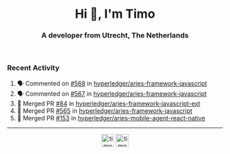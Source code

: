 <h1 align="center">Hi 👋, I'm Timo</h1>
<h3 align="center">A developer from Utrecht, The Netherlands</h3>
<br/>
<!-- https://github.com/rahuldkjain/github-profile-readme-generator --!>

<!--  <p align="left"><img src="https://github-readme-stats.vercel.app/api?username=timoglastra&show_icons=true&count_private=true&" alt="timoglastra" /></p> --!>

<!--
Github language stats
<p align="left"><img src="https://github-readme-stats.vercel.app/api/top-langs/?username=timoglastra&layout=compact" alt="timoglastra" /><p>
-->

<!-- Codestats language stats -->
<!-- <p align="left"><img src="https://codestats-readme.vercel.app/api/top-langs/?username=timoglastra&layout=compact&language_count=12" alt="timoglastra" /><p>    --!>
  
<h3>Recent Activity</h3>

<!--START_SECTION:activity-->
1. 🗣 Commented on [#568](https://github.com/hyperledger/aries-framework-javascript/issues/568) in [hyperledger/aries-framework-javascript](https://github.com/hyperledger/aries-framework-javascript)
2. 🗣 Commented on [#567](https://github.com/hyperledger/aries-framework-javascript/issues/567) in [hyperledger/aries-framework-javascript](https://github.com/hyperledger/aries-framework-javascript)
3. 🎉 Merged PR [#84](https://github.com/hyperledger/aries-framework-javascript-ext/pull/84) in [hyperledger/aries-framework-javascript-ext](https://github.com/hyperledger/aries-framework-javascript-ext)
4. 🎉 Merged PR [#565](https://github.com/hyperledger/aries-framework-javascript/pull/565) in [hyperledger/aries-framework-javascript](https://github.com/hyperledger/aries-framework-javascript)
5. 🎉 Merged PR [#153](https://github.com/hyperledger/aries-mobile-agent-react-native/pull/153) in [hyperledger/aries-mobile-agent-react-native](https://github.com/hyperledger/aries-mobile-agent-react-native)
<!--END_SECTION:activity-->

---

<p align="center">
<a href="https://twitter.com/timoglastra" target="blank"><img align="center" src="https://cdn.jsdelivr.net/npm/simple-icons@3.0.1/icons/twitter.svg" alt="timoglastra" height="30" width="30" /></a>
<a href="https://linkedin.com/in/timoglastra" target="blank"><img align="center" src="https://cdn.jsdelivr.net/npm/simple-icons@3.0.1/icons/linkedin.svg" alt="timoglastra" height="30" width="30" /></a>
</p>



